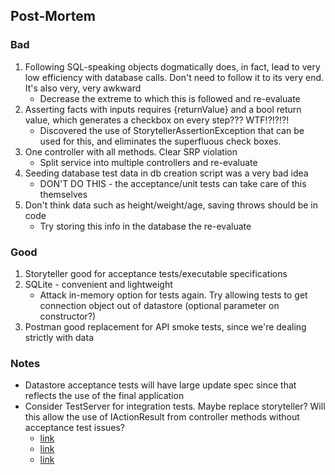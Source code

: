 ## Post-Mortem

### Bad
1. Following SQL-speaking objects dogmatically does, in fact, lead to very low efficiency with database calls. Don't need to follow it to its very end. It's also very, very awkward
    * Decrease the extreme to which this is followed and re-evaluate
2. Asserting facts with inputs requires {returnValue} and a bool return value, which generates a checkbox on every step??? WTF!?!?!?!
    * Discovered the use of StorytellerAssertionException that can be used for this, and eliminates the superfluous check boxes.
3. One controller with all methods. Clear SRP violation
    * Split service into multiple controllers and re-evaluate
4. Seeding database test data in db creation script was a very bad idea
    * DON'T DO THIS - the acceptance/unit tests can take care of this themselves
5. Don't think data such as height/weight/age, saving throws should be in code
    * Try storing this info in the database the re-evaluate
    
### Good
1. Storyteller good for acceptance tests/executable specifications
2. SQLite - convenient and lightweight
    * Attack in-memory option for tests again. Try allowing tests to get connection object out of datastore (optional parameter on constructor?)
3. Postman good replacement for API smoke tests, since we're dealing strictly with data

### Notes
* Datastore acceptance tests will have large update spec since that reflects the use of the final application
* Consider TestServer for integration tests. Maybe replace storyteller? Will this allow the use of IActionResult from controller methods without acceptance test issues?
    * [link](https://docs.microsoft.com/en-us/aspnet/core/testing/integration-testing?view=aspnetcore-2.1)
    * [link](https://www.infoworld.com/article/3258813/web-development/how-to-do-integration-testing-in-aspnet-core.html)
    * [link](http://www.dotnetcurry.com/aspnet-core/1420/integration-testing-aspnet-core)